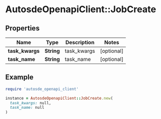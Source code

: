 # AutosdeOpenapiClient::JobCreate

## Properties

| Name | Type | Description | Notes |
| ---- | ---- | ----------- | ----- |
| **task_kwargs** | **String** | task_kwargs | [optional] |
| **task_name** | **String** | task_name | [optional] |

## Example

```ruby
require 'autosde_openapi_client'

instance = AutosdeOpenapiClient::JobCreate.new(
  task_kwargs: null,
  task_name: null
)
```

